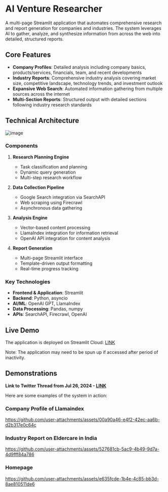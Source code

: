 # AI Venture Researcher

A multi-page Streamlit application that automates comprehensive research and report generation for companies and industries. The system leverages AI to gather, analyze, and synthesize information from across the web into detailed, structured reports.

## Core Features

- **Company Profiles**: Detailed analysis including company basics, products/services, financials, team, and recent developments
- **Industry Reports**: Comprehensive industry analysis covering market size, competitive landscape, technology trends, and investment outlook
- **Expansive Web Search**: Automated information gathering from multiple sources across the internet
- **Multi-Section Reports**: Structured output with detailed sections following industry research standards

## Technical Architecture

![image](https://github.com/user-attachments/assets/358c675d-9f52-46b3-9c75-64965da55c9e)



### Components
1. **Research Planning Engine**
   - Task classification and planning
   - Dynamic query generation
   - Multi-step research workflow

2. **Data Collection Pipeline**
   - Google Search integration via SearchAPI
   - Web scraping using Firecrawl
   - Asynchronous data gathering

3. **Analysis Engine**
   - Vector-based content processing
   - LlamaIndex integration for information retrieval
   - OpenAI API integration for content analysis

4. **Report Generation**
   - Multi-page Streamlit interface
   - Template-driven output formatting
   - Real-time progress tracking

### Key Technologies
- **Frontend & Application**: Streamlit
- **Backend**: Python, asyncio
- **AI/ML**: OpenAI GPT, LlamaIndex
- **Data Processing**: Pandas, numpy
- **APIs**: SearchAPI, Firecrawl, OpenAI

## Live Demo

The application is deployed on Streamlit Cloud: [LINK](https://ai-venture-researcher.streamlit.app/)

Note: The application may need to be spun up if accessed after period of inactivity.

## Demonstrations

**Link to Twitter Thread from Jul 26, 2024 - [LINK](https://x.com/i/status/1816845672685228127)**

Here are some examples of the system in action:

### Company Profile of Llamaindex

https://github.com/user-attachments/assets/00a90a46-e4f2-42ec-aa6b-d2b317e0c64c

### Industry Report on Eldercare in India

https://github.com/user-attachments/assets/527681cb-5ac9-4b49-9d7a-4d9fff84a786

### Homepage

https://github.com/user-attachments/assets/e635fcde-1b4e-4c85-bb3d-8ae810511de6
